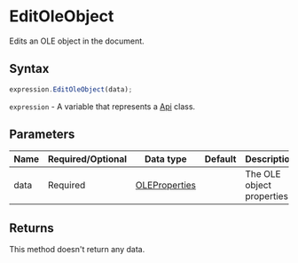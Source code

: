 # EditOleObject

Edits an OLE object in the document.

## Syntax

```javascript
expression.EditOleObject(data);
```

`expression` - A variable that represents a [Api](../Api.md) class.

## Parameters

| **Name** | **Required/Optional** | **Data type** | **Default** | **Description** |
| ------------- | ------------- | ------------- | ------------- | ------------- |
| data | Required | [OLEProperties](../../Enumeration/OLEProperties.md) |  | The OLE object properties. |

## Returns

This method doesn't return any data.